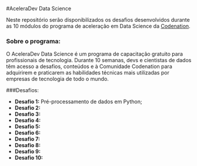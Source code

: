 #AceleraDev Data Science

Neste repositório serão disponibilizados os desafios desenvolvidos durante as 10 módulos do programa de aceleração em Data Science da [Codenation](https://www.codenation.dev/).

### Sobre o programa:

O AceleraDev Data Science é um programa de capacitação gratuito para profissionais de tecnologia. Durante 10 semanas, devs e cientistas de dados têm acesso a desafios, conteúdos e à Comunidade Codenation para adquirirem e praticarem as habilidades técnicas mais utilizadas por empresas de tecnologia de todo o mundo.

###Desafios:

- **Desafio 1:** Pré-processamento de dados em Python;
- **Desafio 2:**
- **Desafio 3:**
- **Desafio 4:**
- **Desafio 5:**
- **Desafio 6:**
- **Desafio 7:**
- **Desafio 8:**
- **Desafio 9:**
- **Desafio 10:**


